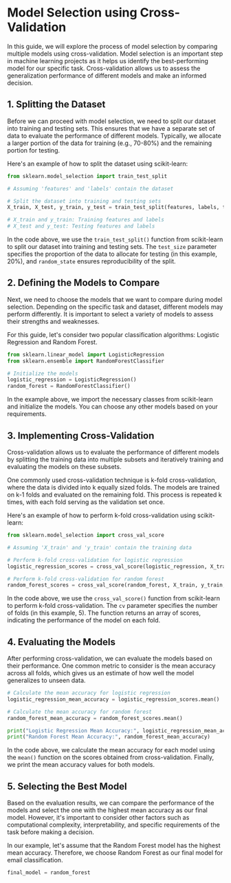 # Model Selection using Cross-Validation

In this guide, we will explore the process of model selection by comparing multiple models using cross-validation. Model selection is an important step in machine learning projects as it helps us identify the best-performing model for our specific task. Cross-validation allows us to assess the generalization performance of different models and make an informed decision.

## 1. Splitting the Dataset

Before we can proceed with model selection, we need to split our dataset into training and testing sets. This ensures that we have a separate set of data to evaluate the performance of different models. Typically, we allocate a larger portion of the data for training (e.g., 70-80%) and the remaining portion for testing.

Here's an example of how to split the dataset using scikit-learn:

```python
from sklearn.model_selection import train_test_split

# Assuming 'features' and 'labels' contain the dataset

# Split the dataset into training and testing sets
X_train, X_test, y_train, y_test = train_test_split(features, labels, test_size=0.2, random_state=42)

# X_train and y_train: Training features and labels
# X_test and y_test: Testing features and labels
```

In the code above, we use the `train_test_split()` function from scikit-learn to split our dataset into training and testing sets. The `test_size` parameter specifies the proportion of the data to allocate for testing (in this example, 20%), and `random_state` ensures reproducibility of the split.

## 2. Defining the Models to Compare

Next, we need to choose the models that we want to compare during model selection. Depending on the specific task and dataset, different models may perform differently. It is important to select a variety of models to assess their strengths and weaknesses.

For this guide, let's consider two popular classification algorithms: Logistic Regression and Random Forest.

```python
from sklearn.linear_model import LogisticRegression
from sklearn.ensemble import RandomForestClassifier

# Initialize the models
logistic_regression = LogisticRegression()
random_forest = RandomForestClassifier()
```

In the example above, we import the necessary classes from scikit-learn and initialize the models. You can choose any other models based on your requirements.

## 3. Implementing Cross-Validation

Cross-validation allows us to evaluate the performance of different models by splitting the training data into multiple subsets and iteratively training and evaluating the models on these subsets.

One commonly used cross-validation technique is k-fold cross-validation, where the data is divided into k equally sized folds. The models are trained on k-1 folds and evaluated on the remaining fold. This process is repeated k times, with each fold serving as the validation set once.

Here's an example of how to perform k-fold cross-validation using scikit-learn:

```python
from sklearn.model_selection import cross_val_score

# Assuming 'X_train' and 'y_train' contain the training data

# Perform k-fold cross-validation for logistic regression
logistic_regression_scores = cross_val_score(logistic_regression, X_train, y_train, cv=5)

# Perform k-fold cross-validation for random forest
random_forest_scores = cross_val_score(random_forest, X_train, y_train, cv=5)
```

In the code above, we use the `cross_val_score()` function from scikit-learn to perform k-fold cross-validation. The `cv` parameter specifies the number of folds (in this example, 5). The function returns an array of scores, indicating the performance of the model on each fold.

## 4. Evaluating the Models

After performing cross-validation, we can evaluate the models based on their performance. One common metric to consider is the mean accuracy across all folds, which gives us an estimate of how well the model generalizes to unseen data.

```python
# Calculate the mean accuracy for logistic regression
logistic_regression_mean_accuracy = logistic_regression_scores.mean()

# Calculate the mean accuracy for random forest
random_forest_mean_accuracy = random_forest_scores.mean()

print("Logistic Regression Mean Accuracy:", logistic_regression_mean_accuracy)
print("Random Forest Mean Accuracy:", random_forest_mean_accuracy)
```

In the code above, we calculate the mean accuracy for each model using the `mean()` function on the scores obtained from cross-validation. Finally, we print the mean accuracy values for both models.

## 5. Selecting the Best Model

Based on the evaluation results, we can compare the performance of the models and select the one with the highest mean accuracy as our final model. However, it's important to consider other factors such as computational complexity, interpretability, and specific requirements of the task before making a decision.

In our example, let's assume that the Random Forest model has the highest mean accuracy. Therefore, we choose Random Forest as our final model for email classification.

```python
final_model = random_forest
```

